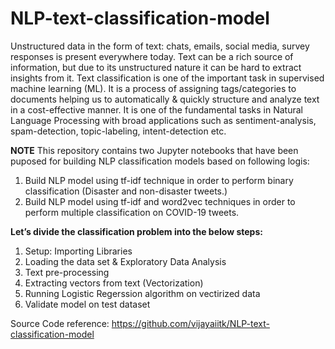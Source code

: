 # NLP-text-classification-model


Unstructured data in the form of text: chats, emails, social media, survey responses is present everywhere today. Text can be a rich source of information, but due to its unstructured nature it can be hard to extract insights from it.
Text classification is one of the important task in supervised machine learning (ML). It is a process of assigning tags/categories to documents helping us to automatically & quickly structure and analyze text in a cost-effective manner. It is one of the fundamental tasks in Natural Language Processing with broad applications such as sentiment-analysis, spam-detection, topic-labeling, intent-detection etc.

**NOTE**
This repository contains two Jupyter notebooks that have been puposed for building NLP classification models based on following logis:

1. Build NLP model using tf-idf technique in order to perform binary classification (Disaster and non-disaster tweets.)
2. Build NLP model using tf-idf and word2vec techniques in order to perform multiple classification on COVID-19 tweets. 

**Let’s divide the classification problem into the below steps:**

1. Setup: Importing Libraries
2. Loading the data set & Exploratory Data Analysis
3. Text pre-processing
4. Extracting vectors from text (Vectorization)
5. Running Logistic Regerssion algorithm on vectirized data
6. Validate model on test dataset

Source Code reference: https://github.com/vijayaiitk/NLP-text-classification-model
